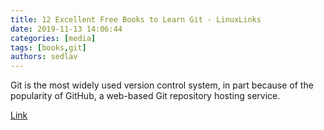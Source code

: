 ```yaml
---
title: 12 Excellent Free Books to Learn Git - LinuxLinks
date: 2019-11-13 14:06:44
categories: [media]
tags: [books,git]
authors: sedlav
---
```


Git is the most widely used version control system, in part because of the popularity of GitHub, a web-based Git repository hosting service.

[Link](https://www.linuxlinks.com/excellent-free-books-learn-git/)
